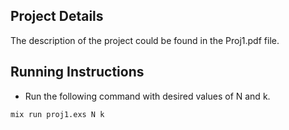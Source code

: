 ## Project Details
The description of the project could be found in the Proj1.pdf file.

## Running Instructions

* Run the following command with desired values of N and k.
```
mix run proj1.exs N k
```
